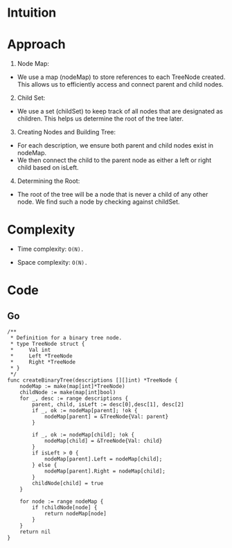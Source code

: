 # Intuition

# Approach

1. Node Map:

- We use a map (nodeMap) to store references to each TreeNode created. This allows us to efficiently access and connect parent and child nodes.

2. Child Set:

- We use a set (childSet) to keep track of all nodes that are designated as children. This helps us determine the root of the tree later.

3. Creating Nodes and Building Tree:

- For each description, we ensure both parent and child nodes exist in nodeMap.
- We then connect the child to the parent node as either a left or right child based on isLeft.

4. Determining the Root:

- The root of the tree will be a node that is never a child of any other node. We find such a node by checking against childSet.

# Complexity

- Time complexity: `O(N).`

- Space complexity: `O(N).`

# Code

## Go

```golang
/**
 * Definition for a binary tree node.
 * type TreeNode struct {
 *     Val int
 *     Left *TreeNode
 *     Right *TreeNode
 * }
 */
func createBinaryTree(descriptions [][]int) *TreeNode {
    nodeMap := make(map[int]*TreeNode)
    childNode := make(map[int]bool)
    for _, desc := range descriptions {
        parent, child, isLeft := desc[0],desc[1], desc[2]
        if _, ok := nodeMap[parent]; !ok {
            nodeMap[parent] = &TreeNode{Val: parent}
        }

        if _, ok := nodeMap[child]; !ok {
            nodeMap[child] = &TreeNode{Val: child}
        }
        if isLeft > 0 {
            nodeMap[parent].Left = nodeMap[child];
        } else {
            nodeMap[parent].Right = nodeMap[child];
        }
        childNode[child] = true
    }

    for node := range nodeMap {
        if !childNode[node] {
            return nodeMap[node]
        }
    }
    return nil
}
```
